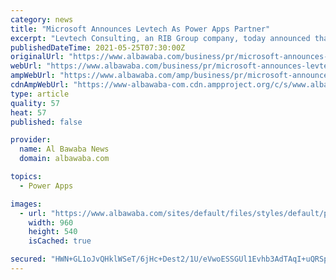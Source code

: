 ```yaml
---
category: news
title: "Microsoft Announces Levtech As Power Apps Partner"
excerpt: "Levtech Consulting, an RIB Group company, today announced that it has extended its partnership with Microsoft to be a certified Power Apps Partner Levtech Consulting, an RIB Group company ..."
publishedDateTime: 2021-05-25T07:30:00Z
originalUrl: "https://www.albawaba.com/business/pr/microsoft-announces-levtech-power-apps-partner-1429413"
webUrl: "https://www.albawaba.com/business/pr/microsoft-announces-levtech-power-apps-partner-1429413"
ampWebUrl: "https://www.albawaba.com/amp/business/pr/microsoft-announces-levtech-power-apps-partner-1429413"
cdnAmpWebUrl: "https://www-albawaba-com.cdn.ampproject.org/c/s/www.albawaba.com/amp/business/pr/microsoft-announces-levtech-power-apps-partner-1429413"
type: article
quality: 57
heat: 57
published: false

provider:
  name: Al Bawaba News
  domain: albawaba.com

topics:
  - Power Apps

images:
  - url: "https://www.albawaba.com/sites/default/files/styles/default/public/2021-05/Anilesh%20Kumar%2C%20CEO%2C%20Levtech%20Consulting.JPG?itok=FNOzJPpk"
    width: 960
    height: 540
    isCached: true

secured: "HWN+GL1oJvQHklWSeT/6jHc+Dest2/1U/eVwoESSGUl1Evhb3AdTAqI+uQRSpELFioiX9f8G2Zu8WJvSoasvQwViSdfKeBGDoRNlV9hgyuZ+vcMEV5jqBxBKGEMhbB4LnD71HRFlESqSWzJEu/O+urdV1UUl4LWRJVKPaLxKNg0NG1/ddDy9aI2wdr2uRmwxH2SUbNBjDtpV478uad0W4i5YdpiPnGf9EAw+462Gbwc7IiWfV1OHuu0pzyTOxVTODgUzKVfOvempPiEnue6Xp1bCvPljjUhFPX8/S0kLZgbu8trWObQtk+RaLKFaUjuSrBBiTY7/hJPHpCwtWyQBpALT+qhNCi8Qgh9kelHf/jo=;f1OurKxJsjLd+duUQnGS8A=="
---
```



